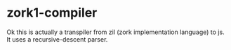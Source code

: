 # zork1-compiler
Ok this is actually a transpiler from zil (zork implementation language) to js. It uses a recursive-descent parser.
